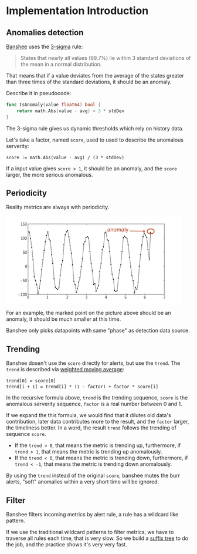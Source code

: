 Implementation Introduction
===========================

Anomalies detection
-------------------

[Banshee](https://github.com/eleme/banshee) uses the
[3-sigma](http://en.wikipedia.org/wiki/68%E2%80%9395%E2%80%9399.7_rule)
rule:

> States that nearly all values (99.7%) lie within 3 standard deviations of the mean in a normal distribution.

That means that if a value deviates from the average of the states greater than three times of the standard deviations,
it should be an anomaly.

Describe it in pseudocode:

```go
func IsAnomaly(value float64) bool {
    return math.Abs(value - avg) > 3 * stdDev
}
```

The 3-sigma rule gives us dynamic thresholds which rely on history data.

Let's take a factor, named `score`, used to used to describe the anomalous serverity:

```
score := math.Abs(value - avg) / (3 * stdDev)
```

If a input value gives `score > 1`, it should be an anomaly, and the `score` larger, the more serious anomalous.

Periodicity
-----------

Reality metrics are always with periodicity.

![](snap/intro-01.png)

For an example, the marked point on the picture above should be an anomaly,
it should be much smaller at this time.

Banshee only picks datapoints with same "phase" as detection data source.

Trending
--------

Banshee dosen't use the `score` directly for alerts, but use the `trend`. The `trend` is described
via [weighted moving average](http://en.wikipedia.org/wiki/Moving_average):

```
trend[0] = score[0]
trend[i + 1] = trend[i] * (1 - factor) + factor * score[i]
```

In the recursive formula above, `trend` is the trending sequence, `score` is the anomalous
serverity sequence, `factor` is a real number between 0 and 1.

If we expand the this formula, we would find that it dilutes old data's contribution,
later data contributes more to the result, and the `factor` larger, the timeliness better.
In a word, the result `trend` follows the trending of sequence `score`.

* If the `trend > 0`, that means the metric is trending up, furthermore, if `trend > 1`, that means the metric 
   is trending up anomalously.
* If the `trend < 0`, that means the metric is trending down, furthermore, if `trend < -1`, that means the metric
   is trending down anomalously.

By using the `trend` instead of the original `score`, banshee mutes the burr alerts, "soft" anomalies within a
very short time will be ignored.

Filter
------

Banshee filters incoming metrics by alert rule, a rule has a wildcard like pattern.

If we use the traditional wildcard patterns to filter metrics, we have to traverse all rules each time,
that is very slow. So we build a [suffix tree](https://en.wikipedia.org/wiki/Suffix_tree) to do the job,
and the practice shows it's very very fast.
